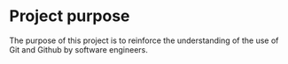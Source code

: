# Project purpose
The purpose of this project is to reinforce the understanding of the use of Git and Github by software engineers.